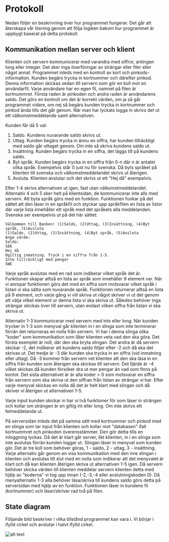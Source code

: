 # Protokoll

Nedan följer en beskrivning över hur programmet fungerar. Det går att återskapa vår lösning genom att följa logiken bakom hur programmet är uppbygt baserat på detta protokoll.

## Kommunikation mellan server och klient

Klienten och servern kommunicerar med varandra med siffror, antingen long eller integer. Det sker inga överföringar av strängar eller filer eller något annat. Programmet inleds med en kontroll av kort och pinkods-information. Kunden begärs trycka in kortnummer och därefter pinkod. Denna information skickas sedan till servern som gör en koll mot en användarfil. Varje användare har en egen fil, namnet på filen är kortnummret. Första raden är pinkoden och andra raden är användarens saldo. Det görs en kontroll om det är korrekt värden, om ja så går programmet vidare, om nej så begärs kunden trycka in kortnummer och pinkod ända tills det går genom. När man har lyckats logga in skrivs det ut ett välkomstmeddelande samt alternativen. 

Kunden får då 5 val:
1. Saldo.       Kundens nuvarande saldo skrivs ut.
2. Uttag.       Kunden begärs trycka in ännu en siffra, har kunden tillräckligt med saldo går uttaget genom. Om inte så skrivs kundens saldo ut.
3. Insättning.  Kunden begärs trycka in en siffra, det läggs till på kundens saldo.
4. Byt språk.   Kunden begärs trycka in en siffra från 0-n där n är antalet olika språk. Exempelvis står 0 just nu för svenska. Då byts språket på klienten till svenska och välkomstmeddelandet skrivs ut återigen.
5. Avsluta.     Klienten avslutar och det skrivs ut ett "Hej då" exempelvis.

Efter 1-4 skrivs alternativen ut igen, fast utan välkomstmeddelandet. Alternativ 4 och 5 sker helt på klientsidan, de kommunicerar inte alls med servern. Att byta språk görs med en funktion. Funktionen funkar på det sättet att den läser in en språkfil och styckar upp språkfilen en lista av listor där varje lista innehåller ett språk med det språkets alla meddelanden. Svenska ser exempelvis ut på det här sättet:

    Välkommen till Banken! (1)Saldo, (2)Uttag, (3)Insättning, (4)Byt språk, (5)Avsluta
    (1)Saldo, (2)Uttag, (3)Insättning, (4)Byt språk, (5)Avsluta
    Ange värde:
    Saldo:
    SEK
    Hej då
    Ogiltig inmatning. Tryck i en siffra från 1-5.
    Inte tillräckligt med pengar
    SWE

Varje språk avslutas med en rad som indikerar vilket språk det är. Funktionen skapar alltså en lista av språk som innehåller 9 element var. När vi anropar funktionen görs det med en siffra som motsvarar vilket språk i listan vi ska sätta som nuvarande språk. Funktionen returnerar alltså en lista på 9 element, och varje gång vi vill skriva ut något skriver vi ut det genom att välja vilket element ur denna lista vi ska skriva ut. Således behöver inga strängar skickas över till servern, utan endast vilken siffra från listan vi ska skriva ut.

Alternativ 1-3 kommunicerar med servern med ints eller long. När kunden trycker in 1-3 som menyval går klienten in i en slinga som inte terminerar förrän det returneras en nolla från servern. Vi har i denna slinga olika "koder" som kommunikation som låter klienten veta vad den ska göra. Det första exemplet är noll, där den ska bryta slingan. Det andra är då servern skickar -2, det indikerar att kundens saldo följer efter -2 och då ska det skrivas ut. Det tredje är -3 där kunden ska trycka in en siffra (vid inmatning eller uttag). Då -3 kommer från servern vet klienten att den ska läsa in en siffra från kunden som återigen ska skickas till servern. Det fjärde är -4 vilket skickas då kunden försöker dra ut mer pengar än vad som finns på kontot. Det sista alternativet är är alla koder > 0 som motsvarar en siffra från servern som ska skriva ut den siffran från listan av strängar vi har. Efter varje menyval skickas en nolla då det är helt klart med slingan och då skriver vi återigen ut alternativen 1-5. 

Varje input kunden skickar in har vi två funktioner för som läser in strängen och kollar om strängen är en giltig int eller long. Om inte skrivs ett felmeddelande ut. 

På serversidan inleds det på samma sätt med kortnummer och pinkod med en slinga som tar input från klienten och kollar mot "databasen" ifall kortnummret och pinkoden överensstämmer. Den gör detta tills en inloggning lyckas. Då det är klart går server, likt klienten, in i en slinga som inte avslutas förrän kunden loggar ut. Slingan läser in menyval som kunden gör. Det är tre koll som behöver göras, 1 - saldo, 2 - uttag, 3 - insättning. Varje alternativ går genom en viss kommunikation med den inre slingan i klienten och avslutas till slut med en nolla som indikerar att det menyvalet är klart och då kan klienten återigen skriva ut alternativen 1-5 igen. Då servern behöver skicka värden till klienten meddelar servern klienten detta med hjälp av "koderna" vi tog upp innan (-2,-3,-4 eller avslutningskoden 0). Då menyalternativ 1-3 alla behöver läsa/skriva till kundens saldo görs detta på serversidan med hjälp av en funktion. Funktionen läser in kundens fil (kortnummer) och läser/skriver rad två på filen. 

## State diagram

Följande bild beskriver i vilka tillstånd programmet kan vara i. Vi börjar i ifylld cirkel och avslutar i halvt ifylld cirkel.

![alt text][logo]

[logo]: https://i.imgur.com/ZlDvax7.png
